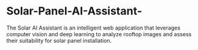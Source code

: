 # Solar-Panel-AI-Assistant-
The Solar AI Assistant is an intelligent web application that leverages computer vision and deep learning to analyze rooftop images and assess their suitability for solar panel installation.
